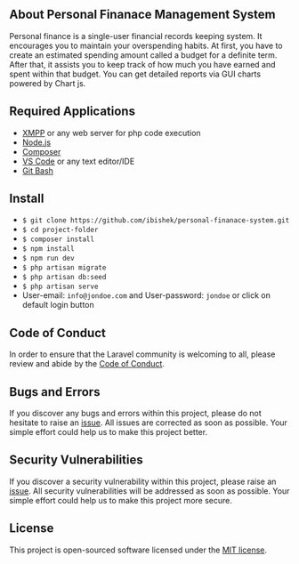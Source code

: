 ## About Personal Finanace Management System

Personal finance is a single-user financial records keeping system. It encourages you to maintain your overspending habits. At first, you have to create an estimated spending amount called a budget for a definite term. After that, it assists you to keep track of how much you have earned and spent within that budget. You can get detailed reports via GUI charts powered by Chart js.

## Required Applications

-   [XMPP](https://www.apachefriends.org/) or any web server for php code execution
-   [Node.js](https://nodejs.org/)
-   [Composer](https://getcomposer.org/)
-   [VS Code](https://code.visualstudio.com/) or any text editor/IDE
-   [Git Bash](https://git-scm.com/downloads)

## Install

-   `$ git clone https://github.com/ibishek/personal-finanace-system.git`
-   `$ cd project-folder`
-   `$ composer install`
-   `$ npm install`
-   `$ npm run dev`
-   `$ php artisan migrate`
-   `$ php artisan db:seed`
-   `$ php artisan serve`
-   User-email: `info@jondoe.com` and User-password: `jondoe` or click on default login button

## Code of Conduct

In order to ensure that the Laravel community is welcoming to all, please review and abide by the [Code of Conduct](https://laravel.com/docs/contributions#code-of-conduct).

## Bugs and Errors

If you discover any bugs and errors within this project, please do not hesitate to raise an [issue](https://github.com/ibishek/personal-finanace-system/issues/new/choose). All issues are corrected as soon as possible. Your simple effort could help us to make this project better.

## Security Vulnerabilities

If you discover a security vulnerability within this project, please raise an [issue](https://github.com/ibishek/personal-finanace-system/issues/new/choose). All security vulnerabilities will be addressed as soon as possible. Your simple effort could help us to make this project more secure.

## License

This project is open-sourced software licensed under the [MIT license](https://opensource.org/licenses/MIT).
